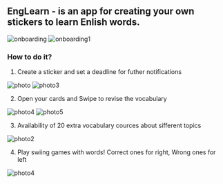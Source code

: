 ## EngLearn - is an app for creating your own stickers to learn Enlish words. 

![onboarding](/photo/onboarding.jpg)            ![onboarding1](/photo/onboarding3.jpg)

### How to do it?
1. Create a sticker and set a deadline for futher notifications

![photo](/photo/add1.jpg)                       ![photo3](/photo/cards2.jpg)

2. Open your cards and Swipe to revise the vocabulary

![photo4](/photo/task1.jpg)                     ![photo5](/photo/task2.jpg)

3. Availability of 20 extra vocabulary cources about sifferent topics

![photo2](/photo/add1.jpg)

4. Play swiing games with words! Correct ones for right, Wrong ones for left

![photo4](/photo/game.jpg)